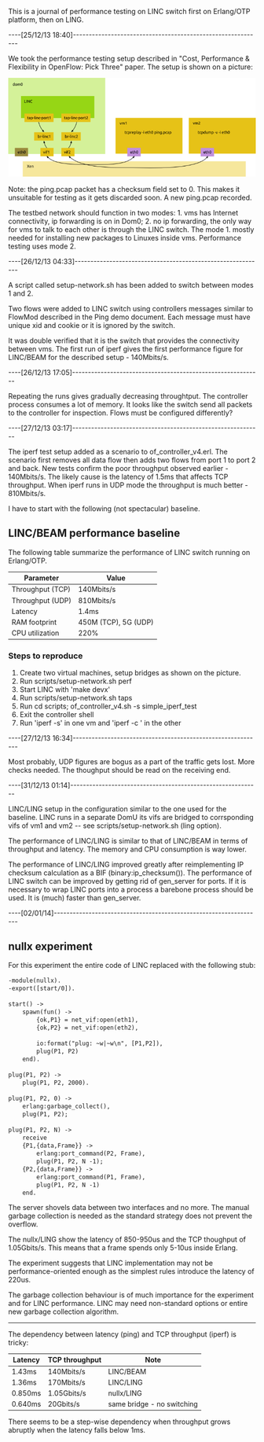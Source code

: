 
This is a journal of performance testing on LINC switch first on Erlang/OTP
platform, then on LING.

----[25/12/13 18:40]------------------------------------------------------------

We took the performance testing setup described in "Cost, Performance &
Flexibility in OpenFlow: Pick Three" paper. The setup is shown on a picture:

![testbed](testbed1.png)

Note: the ping.pcap packet has a checksum field set to 0. This makes it
unsuitable for testing as it gets discarded soon. A new ping.pcap recorded.

The testbed network should function in two modes: 1. vms has Internet
connectivity, ip forwarding is on in Dom0; 2. no ip forwarding, the only way for
vms to talk to each other is through the LINC switch. The mode 1. mostly needed
for installing new packages to Linuxes inside vms. Performance testing uses mode
2.

----[26/12/13 04:33]------------------------------------------------------------

A script called setup-network.sh has been added to switch between modes 1 and 2.

Two flows were added to LINC switch using controllers messages similar to
FlowMod described in the Ping demo document. Each message must have unique xid
and cookie or it is ignored by the switch.

It was double verified that it is the switch that provides the connectivity
between vms. The first run of iperf gives the first performance figure for
LINC/BEAM for the described setup - 140Mbits/s.

----[26/12/13 17:05]------------------------------------------------------------

Repeating the runs gives gradually decreasing throughtput. The controller process
consumes a lot of memory. It looks like the switch send all packets to the
controller for inspection. Flows must be configured differently?

----[27/12/13 03:17]------------------------------------------------------------

The iperf test setup added as a scenario to of_controller_v4.erl. The scenario
first removes all data flow then adds two flows from port 1 to port 2 and back.
New tests confirm the poor throughput observed earlier - 140Mbits/s. The
likely cause is the latency of 1.5ms that affects TCP throughput. When iperf
runs in UDP mode the throughput is much better - 810Mbits/s.

I have to start with the following (not spectacular) baseline.

## LINC/BEAM performance baseline

The following table summarize the performance of LINC switch running on Erlang/OTP.

Parameter | Value
----------|------
Throughput (TCP) | 140Mbits/s
Throughput (UDP) | 810Mbits/s
Latency | 1.4ms
RAM footprint | 450M (TCP), 5G (UDP)
CPU utilization | 220%

### Steps to reproduce

1. Create two virtual machines, setup bridges as shown on the picture.
2. Run scripts/setup-network.sh perf
3. Start LINC with 'make devx'
4. Run scripts/setup-network.sh taps
5. Run cd scripts; of_controller_v4.sh -s simple_iperf_test
6. Exit the controller shell
7. Run 'iperf -s' in one vm and 'iperf -c <ip-addr>' in the other

----[27/12/13 16:34]------------------------------------------------------------

Most probably, UDP figures are bogus as a part of the traffic gets lost. More
checks needed. The thoughput should be read on the receiving end.

----[31/12/13 01:14]------------------------------------------------------------

LINC/LING setup in the configuration similar to the one used for the baseline.
LINC runs in a separate DomU its vifs are bridged to corrsponding vifs of vm1
and vm2 -- see scripts/setup-network.sh (ling option).

The performance of LINC/LING is similar to that of LINC/BEAM in terms of
throughput and latency. The memory and CPU consumption is way lower.

The performance of LINC/LING improved greatly after reimplementing IP checksum
calculation as a BIF (binary:ip_checksum()). The performance of LINC switch can
be improved by getting rid of gen_server for ports. If it is necessary to wrap
LINC ports into a process a barebone process should be used. It is (much) faster 
than gen_server.

----[02/01/14]------------------------------------------------------------------

## nullx experiment

For this experiment the entire code of LINC replaced with the following stub:

	-module(nullx).
	-export([start/0]).

	start() ->
		spawn(fun() ->
			{ok,P1} = net_vif:open(eth1),
			{ok,P2} = net_vif:open(eth2),

			io:format("plug: ~w|~w\n", [P1,P2]),
			plug(P1, P2)
		end).

	plug(P1, P2) ->
		plug(P1, P2, 2000).

	plug(P1, P2, 0) ->
		erlang:garbage_collect(),
		plug(P1, P2);

	plug(P1, P2, N) ->
		receive
		{P1,{data,Frame}} ->
			erlang:port_command(P2, Frame),
			plug(P1, P2, N -1);
		{P2,{data,Frame}} ->
			erlang:port_command(P1, Frame),
			plug(P1, P2, N -1)
		end.

The server shovels data between two interfaces and no more. The manual garbage
collection is needed as the standard strategy does not prevent the overflow.

The nullx/LING show the latency of 850-950us and the TCP thoughput of
1.05Gbits/s. This means that a frame spends only 5-10us inside Erlang.

The experiment suggests that LINC implementation may not be performance-oriented
enough as the simplest rules introduce the latency of 220us.

The garbage collection behaviour is of much importance for the experiment and
for LINC performance. LINC may need non-standard options or entire new garbage
collection algorithm.

--------------------------------------------------------------------------------

The dependency between latency (ping) and TCP throughput (iperf) is tricky:

Latency | TCP throughput | Note
--------|----------------|-----
1.43ms | 140Mbits/s | LINC/BEAM
1.36ms | 170Mbits/s | LINC/LING
0.850ms | 1.05Gbits/s | nullx/LING
0.640ms | 20Gbits/s | same bridge - no switching

There seems to be a step-wise dependency when throughput grows abruptly when the
latency falls below 1ms.

